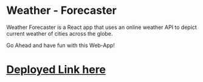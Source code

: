 # Weather - Forecaster


Weather Forecaster is a React app that uses an online weather API to depict current weather 
of cities across the globe.

<!-- Its light and user friendly interface makes it easy for anyone to follow across 
and check weather report of any desired place. -->

Go Ahead and have fun with this Web-App!

# [Deployed Link here](https://stirring-cascaron-2b6caf.netlify.app/)
